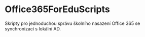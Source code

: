 # Office365ForEduScripts
Skripty pro jednoduchou správu školního nasazení Office 365 se synchronizací s lokální AD.
